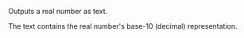 Outputs a real number as text.

The text contains the real number's base-10 (decimal) representation.
